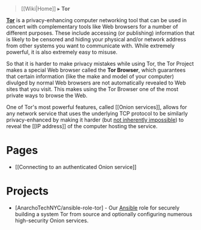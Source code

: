 > [[Wiki|Home]] ▸ **Tor**

[**Tor**](https://torproject.org/) is a privacy-enhancing computer networking tool that can be used in concert with complementary tools like Web browsers for a number of different purposes. These include accessing (or publishing) information that is likely to be censored and hiding your physical and/or network address from other systems you want to communicate with. While extremely powerful, it is also extremely easy to misuse.

So that it is harder to make privacy mistakes while using Tor, the Tor Project makes a special Web browser called the **Tor Browser**, which guarantees that certain information (like the make and model of your computer) divulged by normal Web browsers are not automatically revealed to Web sites that you visit. This makes using the Tor Browser one of the most private ways to browse the Web.

One of Tor's most powerful features, called [[Onion services]], allows for any network service that uses the underlying TCP protocol to be similarly privacy-enhanced by making it harder (but [not inherently impossible](https://github.com/AnarchoTechNYC/CTF/wiki/Tor#de-anonymizing-onion-sites)) to reveal the [[IP address]] of the computer hosting the service.

# Pages

* [[Connecting to an authenticated Onion service]]

# Projects

* [AnarchoTechNYC/ansible-role-tor] - Our [Ansible](https://ansible.com/) role for securely building a system Tor from source and optionally configuring numerous high-security Onion services.